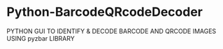 # Python-BarcodeQRcodeDecoder
PYTHON GUI TO IDENTIFY &amp; DECODE BARCODE AND QRCODE IMAGES USING pyzbar LIBRARY
